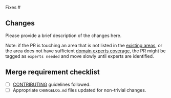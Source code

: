Fixes #

## Changes

Please provide a brief description of the changes here.

Note: if the PR is touching an area that is not listed in the [existing areas](https://github.com/open-telemetry/semantic-conventions/blob/main/docs/README.md), or the area does not have sufficient [domain experts coverage](https://github.com/open-telemetry/semantic-conventions/blob/main/.github/CODEOWNERS), the PR might be tagged as `experts needed` and move slowly until experts are identified.

## Merge requirement checklist

* [ ] [CONTRIBUTING](https://github.com/open-telemetry/semantic-conventions/blob/main/CONTRIBUTING.md) guidelines followed.
* [ ] Appropriate `CHANGELOG.md` files updated for non-trivial changes.
